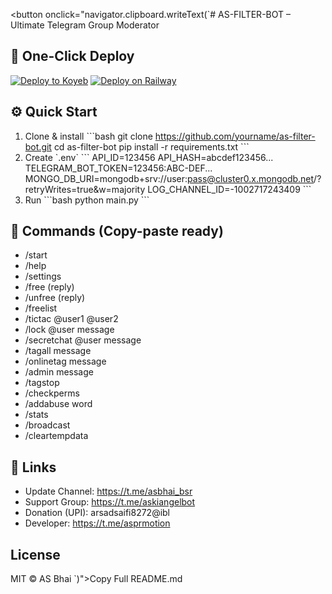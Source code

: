 <!-- README.md – COPY IN ONE CLICK -->
<!-- Click the button below to copy the entire file -->

<button onclick="navigator.clipboard.writeText(`# AS-FILTER-BOT – Ultimate Telegram Group Moderator

## 🚀 One-Click Deploy
[![Deploy to Koyeb](https://www.koyeb.com/static/images/deploy/button.svg)](https://app.koyeb.com/deploy?type=docker&image=docker.io/library/python:3.11&env[PORT]=8000&env[MONGO_DB_URI]=&env[API_ID]=&env[API_HASH]=&env[TELEGRAM_BOT_TOKEN]=&name=as-filter-bot&run_command=python%20main.py)
[![Deploy on Railway](https://railway.app/button.svg)](https://railway.app/new/template?template=https%3A%2F%2Fgithub.com%2Fyourname%2Fas-filter-bot&envs=MONGO_DB_URI,API_ID,API_HASH,TELEGRAM_BOT_TOKEN&optionalEnvs=LOG_CHANNEL_ID)

## ⚙️ Quick Start
1. Clone & install
\`\`\`bash
git clone https://github.com/yourname/as-filter-bot.git
cd as-filter-bot
pip install -r requirements.txt
\`\`\`
2. Create \`.env\`
\`\`\`
API_ID=123456
API_HASH=abcdef123456...
TELEGRAM_BOT_TOKEN=123456:ABC-DEF...
MONGO_DB_URI=mongodb+srv://user:pass@cluster0.x.mongodb.net/?retryWrites=true&w=majority
LOG_CHANNEL_ID=-1002717243409
\`\`\`
3. Run
\`\`\`bash
python main.py
\`\`\`

## 🎯 Commands (Copy-paste ready)
- /start
- /help
- /settings
- /free (reply)
- /unfree (reply)
- /freelist
- /tictac @user1 @user2
- /lock @user message
- /secretchat @user message
- /tagall message
- /onlinetag message
- /admin message
- /tagstop
- /checkperms
- /addabuse word
- /stats
- /broadcast
- /cleartempdata

## 🔗 Links
- Update Channel: https://t.me/asbhai_bsr
- Support Group: https://t.me/askiangelbot
- Donation (UPI): arsadsaifi8272@ibl
- Developer: https://t.me/asprmotion

## License
MIT © AS Bhai
`)">Copy Full README.md</button>
